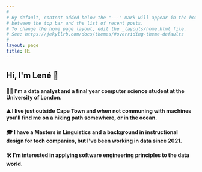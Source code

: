 ```yaml
---
#
# By default, content added below the "---" mark will appear in the home page
# between the top bar and the list of recent posts.
# To change the home page layout, edit the _layouts/home.html file.
# See: https://jekyllrb.com/docs/themes/#overriding-theme-defaults
#
layout: page
title: Hi
---
```


## Hi, I'm Lené 👋
#### 👩‍💻 I'm a data analyst and a final year computer science student at the University of London. 

#### ⛰ I live just outside Cape Town and when not communing with machines you'll find me on a hiking path somewhere, or in the ocean.

#### 🎓 I have a Masters in Linguistics and a background in instructional design for tech companies, but I've been working in data since 2021.

#### 🛠 I'm interested in applying software engineering principles to the data world.